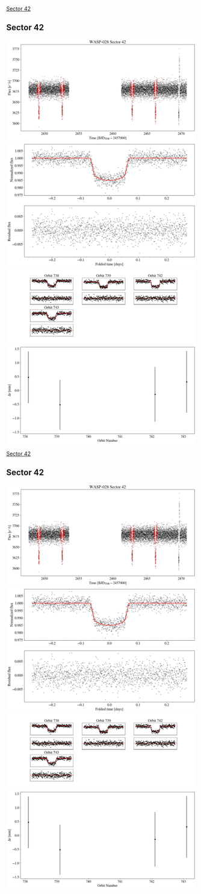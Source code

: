 [Sector 42](#sector42)

<a name = "sector42"></a>
## Sector 42
![alt text](/tt/WASP-028_Sector_42/WASP-028_Sector_42_a_TimeSeries.png)
![alt text](/tt/WASP-028_Sector_42/WASP-028_Sector_42_b_FoldedLightCurve.png)
![alt text](/tt/WASP-028_Sector_42/WASP-028_Sector_42_b_IndividualTransitsWithFit.png)
![alt text](/tt/WASP-028_Sector_42/WASP-028_Sector_42_c_TimingResiduals.png)

[Sector 42](#sector42)

<a name = "sector42"></a>
## Sector 42
![alt text](/tt/WASP-028_Sector_42/WASP-028_Sector_42_a_TimeSeries.png)
![alt text](/tt/WASP-028_Sector_42/WASP-028_Sector_42_b_FoldedLightCurve.png)
![alt text](/tt/WASP-028_Sector_42/WASP-028_Sector_42_b_IndividualTransitsWithFit.png)
![alt text](/tt/WASP-028_Sector_42/WASP-028_Sector_42_c_TimingResiduals.png)

